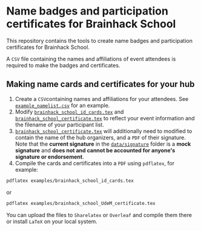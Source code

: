 # Name badges and participation certificates for Brainhack School

This repository contains the tools to create name badges and participation
certificates for Brainhack School.

A `CSV` file containing the names and affiliations of event attendees is
required to make the badges and certificates.

## Making name cards and certificates for your hub

1. Create a `CSV`containing names and affiliations for your attendees. See
[`example_namelist.csv`](data/namelist/example_namelist.csv) for an example.
2. Modify [`brainhack_school_id_cards.tex`](latex/brainhack_school_id_cards.tex) and [`brainhack_school_certificate.tex`](
latex/latex/brainhack_school_certificate.tex) to reflect your event information and
the filename of your participant list.
3. [`brainhack_school_certificate.tex`](latex/brainhack_school_certificate.tex) will
additionally need to modified to contain the name of the hub organizers, and
a `PDF` of their signature. Note that the **current signature** in the
[`data/signature`](data/signature) folder is a **mock signature** and **does not
and cannot be accounted for anyone's signature or endorsement**.
1. Compile the cards and certificates into a `PDF` using `pdflatex`, for
example:

```bash
pdflatex examples/brainhack_school_id_cards.tex
```
or
```bash
pdflatex examples/brainhack_school_UdeM_certificate.tex
```

You can upload the files to `Sharelatex` or `Overleaf` and compile them there
or install `LaTeX` on your local system.
